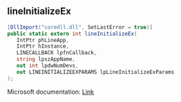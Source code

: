 ## lineInitializeEx

```csharp
[DllImport("coredll.dll", SetLastError = true)]
public static extern int lineInitializeEx(
   IntPtr phLineApp,
   IntPtr hInstance,
   LINECALLBACK lpfnCallback,
   string lpszAppName,
   out int lpdwNumDevs,
   out LINEINITIALIZEEXPARAMS lpLineInitializeExParams
);
```

Microsoft documentation: [Link](https://docs.microsoft.com/en-us/windows/win32/api/tapi/nf-tapi-lineinitializeexw)
